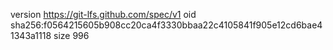version https://git-lfs.github.com/spec/v1
oid sha256:f0564215605b908cc20ca4f3330bbaa22c4105841f905e12cd6bae41343a1118
size 996
